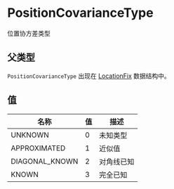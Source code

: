 # PositionCovarianceType

位置协方差类型

## 父类型

`PositionCovarianceType` 出现在 [LocationFix](/) 数据结构中。

## 值

| 名称            | 值 | 描述 |
| --------------- | ----- | ----------- |
| UNKNOWN         | 0     | 未知类型 |
| APPROXIMATED    | 1     | 近似值 |
| DIAGONAL_KNOWN  | 2     | 对角线已知 |
| KNOWN           | 3     | 完全已知 |
